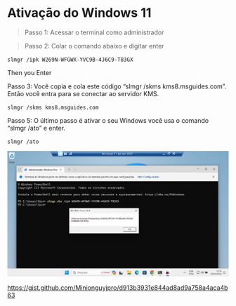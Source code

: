 # Ativação do Windows 11


> Passo 1: Acessar o terminal como administrador

> Passo 2: Colar o comando abaixo e digitar enter
```
slmgr /ipk W269N-WFGWX-YVC9B-4J6C9-T83GX
```
Then you Enter

Passo 3: Você copia e cola este código “slmgr /skms kms8.msguides.com”. Então você entra para se conectar ao servidor KMS.

```
slmgr /skms kms8.msguides.com
```
Passo 5: O último passo é ativar o seu Windows você usa o comando “slmgr /ato” e enter.

```
slmgr /ato
```

![alt text](../img/imagens_3/image-69.png)

https://gist.github.com/Minionguyjpro/d913b3931e844ad8ad9a758a4aca4b63